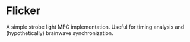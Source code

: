 # Flicker
A simple strobe light MFC implementation. Useful for timing analysis and (hypothetically) brainwave synchronization.
